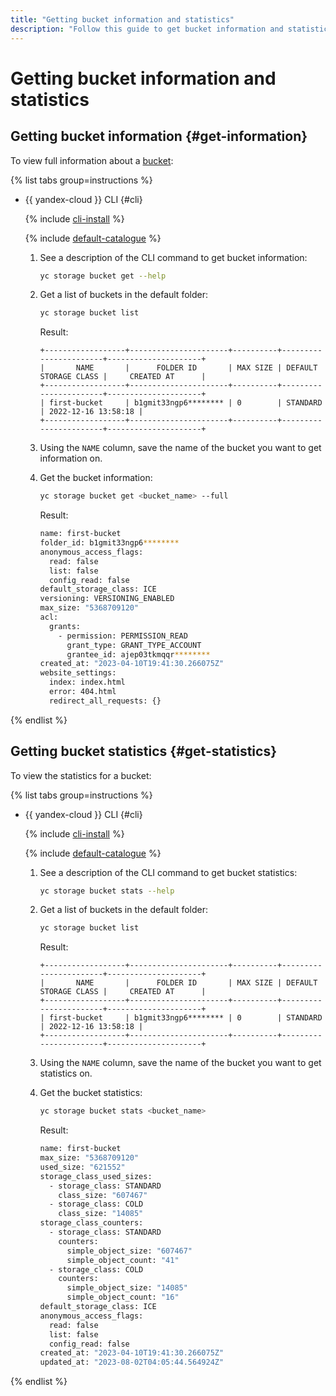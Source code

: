 ```yaml
---
title: "Getting bucket information and statistics"
description: "Follow this guide to get bucket information and statistics."
---
```


# Getting bucket information and statistics

## Getting bucket information {#get-information}

To view full information about a [bucket](../../concepts/bucket.md):

{% list tabs group=instructions %}

- {{ yandex-cloud }} CLI {#cli}

   {% include [cli-install](../../../_includes/cli-install.md) %}

   {% include [default-catalogue](../../../_includes/default-catalogue.md) %}

   1. See a description of the CLI command to get bucket information:

      ```bash
      yc storage bucket get --help
      ```

   1. Get a list of buckets in the default folder:

      ```bash
      yc storage bucket list
      ```

      Result:

      ```text
      +------------------+----------------------+----------+-----------------------+---------------------+
      |       NAME       |      FOLDER ID       | MAX SIZE | DEFAULT STORAGE CLASS |     CREATED AT      |
      +------------------+----------------------+----------+-----------------------+---------------------+
      | first-bucket     | b1gmit33ngp6******** | 0        | STANDARD              | 2022-12-16 13:58:18 |
      +------------------+----------------------+----------+-----------------------+---------------------+
      ```

   1. Using the `NAME` column, save the name of the bucket you want to get information on.

   1. Get the bucket information:

      ```bash
      yc storage bucket get <bucket_name> --full
      ```

      Result:

      ```bash
      name: first-bucket
      folder_id: b1gmit33ngp6********
      anonymous_access_flags:
        read: false
        list: false
        config_read: false
      default_storage_class: ICE
      versioning: VERSIONING_ENABLED
      max_size: "5368709120"
      acl:
        grants:
          - permission: PERMISSION_READ
            grant_type: GRANT_TYPE_ACCOUNT
            grantee_id: ajep03tkmqqr********
      created_at: "2023-04-10T19:41:30.266075Z"
      website_settings:
        index: index.html
        error: 404.html
        redirect_all_requests: {}
      ```

{% endlist %}

## Getting bucket statistics {#get-statistics}

To view the statistics for a bucket:

{% list tabs group=instructions %}

- {{ yandex-cloud }} CLI {#cli}

   {% include [cli-install](../../../_includes/cli-install.md) %}

   {% include [default-catalogue](../../../_includes/default-catalogue.md) %}

   1. See a description of the CLI command to get bucket statistics:

      ```bash
      yc storage bucket stats --help
      ```

   1. Get a list of buckets in the default folder:

      ```bash
      yc storage bucket list
      ```

      Result:

      ```text
      +------------------+----------------------+----------+-----------------------+---------------------+
      |       NAME       |      FOLDER ID       | MAX SIZE | DEFAULT STORAGE CLASS |     CREATED AT      |
      +------------------+----------------------+----------+-----------------------+---------------------+
      | first-bucket     | b1gmit33ngp6******** | 0        | STANDARD              | 2022-12-16 13:58:18 |
      +------------------+----------------------+----------+-----------------------+---------------------+
      ```

   1. Using the `NAME` column, save the name of the bucket you want to get statistics on.

   1. Get the bucket statistics:

      ```bash
      yc storage bucket stats <bucket_name>
      ```

      Result:

      ```bash
      name: first-bucket
      max_size: "5368709120"
      used_size: "621552"
      storage_class_used_sizes:
        - storage_class: STANDARD
          class_size: "607467"
        - storage_class: COLD
          class_size: "14085"
      storage_class_counters:
        - storage_class: STANDARD
          counters:
            simple_object_size: "607467"
            simple_object_count: "41"
        - storage_class: COLD
          counters:
            simple_object_size: "14085"
            simple_object_count: "16"
      default_storage_class: ICE
      anonymous_access_flags:
        read: false
        list: false
        config_read: false
      created_at: "2023-04-10T19:41:30.266075Z"
      updated_at: "2023-08-02T04:05:44.564924Z"
      ```

{% endlist %}